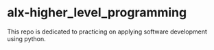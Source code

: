 # alx-higher_level_programming
This repo is dedicated to practicing on applying software development using python.
